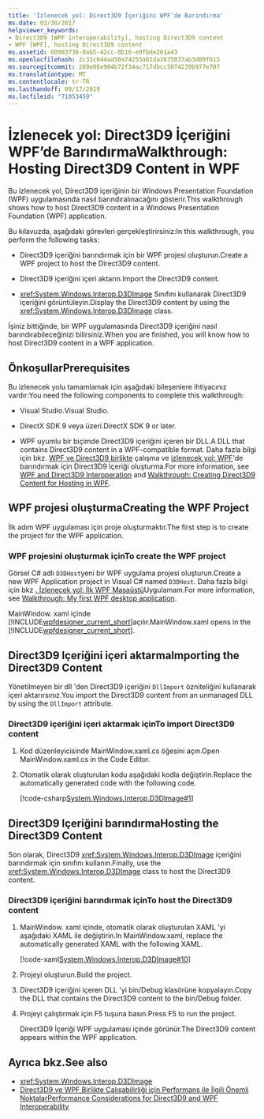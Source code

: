 ```yaml
---
title: 'İzlenecek yol: Direct3D9 İçeriğini WPF’de Barındırma'
ms.date: 03/30/2017
helpviewer_keywords:
- Direct3D9 [WPF interoperability], hosting Direct3D9 content
- WPF [WPF], hosting Direct3D9 content
ms.assetid: 60983736-0ab5-42cc-8b16-e9fbde261a43
ms.openlocfilehash: 2c31c044aa50a74255a61da1675037ab3d09f615
ms.sourcegitcommit: 289e06e904b72f34ac717dbcc5074239b977e707
ms.translationtype: MT
ms.contentlocale: tr-TR
ms.lasthandoff: 09/17/2019
ms.locfileid: "71053459"
---
```

# <a name="walkthrough-hosting-direct3d9-content-in-wpf"></a><span data-ttu-id="4e5c3-102">İzlenecek yol: Direct3D9 İçeriğini WPF’de Barındırma</span><span class="sxs-lookup"><span data-stu-id="4e5c3-102">Walkthrough: Hosting Direct3D9 Content in WPF</span></span>

<span data-ttu-id="4e5c3-103">Bu izlenecek yol, Direct3D9 içeriğinin bir Windows Presentation Foundation (WPF) uygulamasında nasıl barındıralınacağını gösterir.</span><span class="sxs-lookup"><span data-stu-id="4e5c3-103">This walkthrough shows how to host Direct3D9 content in a Windows Presentation Foundation (WPF) application.</span></span>

<span data-ttu-id="4e5c3-104">Bu kılavuzda, aşağıdaki görevleri gerçekleştirirsiniz:</span><span class="sxs-lookup"><span data-stu-id="4e5c3-104">In this walkthrough, you perform the following tasks:</span></span>

- <span data-ttu-id="4e5c3-105">Direct3D9 içeriğini barındırmak için bir WPF projesi oluşturun.</span><span class="sxs-lookup"><span data-stu-id="4e5c3-105">Create a WPF project to host the Direct3D9 content.</span></span>

- <span data-ttu-id="4e5c3-106">Direct3D9 içeriğini içeri aktarın.</span><span class="sxs-lookup"><span data-stu-id="4e5c3-106">Import the Direct3D9 content.</span></span>

- <span data-ttu-id="4e5c3-107"><xref:System.Windows.Interop.D3DImage> Sınıfını kullanarak Direct3D9 içeriğini görüntüleyin.</span><span class="sxs-lookup"><span data-stu-id="4e5c3-107">Display the Direct3D9 content by using the <xref:System.Windows.Interop.D3DImage> class.</span></span>

 <span data-ttu-id="4e5c3-108">İşiniz bittiğinde, bir WPF uygulamasında Direct3D9 içeriğini nasıl barındırabileceğinizi bilirsiniz.</span><span class="sxs-lookup"><span data-stu-id="4e5c3-108">When you are finished, you will know how to host Direct3D9 content in a WPF application.</span></span>

## <a name="prerequisites"></a><span data-ttu-id="4e5c3-109">Önkoşullar</span><span class="sxs-lookup"><span data-stu-id="4e5c3-109">Prerequisites</span></span>

<span data-ttu-id="4e5c3-110">Bu izlenecek yolu tamamlamak için aşağıdaki bileşenlere ihtiyacınız vardır:</span><span class="sxs-lookup"><span data-stu-id="4e5c3-110">You need the following components to complete this walkthrough:</span></span>

- <span data-ttu-id="4e5c3-111">Visual Studio.</span><span class="sxs-lookup"><span data-stu-id="4e5c3-111">Visual Studio.</span></span>

- <span data-ttu-id="4e5c3-112">DirectX SDK 9 veya üzeri.</span><span class="sxs-lookup"><span data-stu-id="4e5c3-112">DirectX SDK 9 or later.</span></span>

- <span data-ttu-id="4e5c3-113">WPF uyumlu bir biçimde Direct3D9 içeriğini içeren bir DLL.</span><span class="sxs-lookup"><span data-stu-id="4e5c3-113">A DLL that contains Direct3D9 content in a WPF-compatible format.</span></span> <span data-ttu-id="4e5c3-114">Daha fazla bilgi için bkz. [WPF ve Direct3D9 birlikte](wpf-and-direct3d9-interoperation.md) çalışma ve [izlenecek yol: WPF](walkthrough-creating-direct3d9-content-for-hosting-in-wpf.md)'de barındırmak için Direct3D9 İçeriği oluşturma.</span><span class="sxs-lookup"><span data-stu-id="4e5c3-114">For more information, see [WPF and Direct3D9 Interoperation](wpf-and-direct3d9-interoperation.md) and [Walkthrough: Creating Direct3D9 Content for Hosting in WPF](walkthrough-creating-direct3d9-content-for-hosting-in-wpf.md).</span></span>

## <a name="creating-the-wpf-project"></a><span data-ttu-id="4e5c3-115">WPF projesi oluşturma</span><span class="sxs-lookup"><span data-stu-id="4e5c3-115">Creating the WPF Project</span></span>

<span data-ttu-id="4e5c3-116">İlk adım WPF uygulaması için proje oluşturmaktır.</span><span class="sxs-lookup"><span data-stu-id="4e5c3-116">The first step is to create the project for the WPF application.</span></span>

### <a name="to-create-the-wpf-project"></a><span data-ttu-id="4e5c3-117">WPF projesini oluşturmak için</span><span class="sxs-lookup"><span data-stu-id="4e5c3-117">To create the WPF project</span></span>

<span data-ttu-id="4e5c3-118">Görsel C# adlı `D3DHost`yeni bir WPF uygulama projesi oluşturun.</span><span class="sxs-lookup"><span data-stu-id="4e5c3-118">Create a new WPF Application project in Visual C# named `D3DHost`.</span></span> <span data-ttu-id="4e5c3-119">Daha fazla bilgi için bkz [. İzlenecek yol: İlk WPF Masaüstü](../getting-started/walkthrough-my-first-wpf-desktop-application.md)Uygulamam.</span><span class="sxs-lookup"><span data-stu-id="4e5c3-119">For more information, see [Walkthrough: My first WPF desktop application](../getting-started/walkthrough-my-first-wpf-desktop-application.md).</span></span>

<span data-ttu-id="4e5c3-120">MainWindow. xaml içinde [!INCLUDE[wpfdesigner_current_short](../../../../includes/wpfdesigner-current-short-md.md)]açılır.</span><span class="sxs-lookup"><span data-stu-id="4e5c3-120">MainWindow.xaml opens in the [!INCLUDE[wpfdesigner_current_short](../../../../includes/wpfdesigner-current-short-md.md)].</span></span>

## <a name="importing-the-direct3d9-content"></a><span data-ttu-id="4e5c3-121">Direct3D9 Içeriğini içeri aktarma</span><span class="sxs-lookup"><span data-stu-id="4e5c3-121">Importing the Direct3D9 Content</span></span>

<span data-ttu-id="4e5c3-122">Yönetilmeyen bir dll 'den Direct3D9 içeriğini `DllImport` özniteliğini kullanarak içeri aktarırsınız.</span><span class="sxs-lookup"><span data-stu-id="4e5c3-122">You import the Direct3D9 content from an unmanaged DLL by using the `DllImport` attribute.</span></span>

### <a name="to-import-direct3d9-content"></a><span data-ttu-id="4e5c3-123">Direct3D9 içeriğini içeri aktarmak için</span><span class="sxs-lookup"><span data-stu-id="4e5c3-123">To import Direct3D9 content</span></span>

1. <span data-ttu-id="4e5c3-124">Kod düzenleyicisinde MainWindow.xaml.cs öğesini açın.</span><span class="sxs-lookup"><span data-stu-id="4e5c3-124">Open MainWindow.xaml.cs in the Code Editor.</span></span>

2. <span data-ttu-id="4e5c3-125">Otomatik olarak oluşturulan kodu aşağıdaki kodla değiştirin.</span><span class="sxs-lookup"><span data-stu-id="4e5c3-125">Replace the automatically generated code with the following code.</span></span>

    [!code-csharp[System.Windows.Interop.D3DImage#1](~/samples/snippets/csharp/VS_Snippets_Wpf/System.Windows.Interop.D3DImage/CS/window1.xaml.cs#1)]

## <a name="hosting-the-direct3d9-content"></a><span data-ttu-id="4e5c3-126">Direct3D9 Içeriğini barındırma</span><span class="sxs-lookup"><span data-stu-id="4e5c3-126">Hosting the Direct3D9 Content</span></span>

<span data-ttu-id="4e5c3-127">Son olarak, Direct3D9 <xref:System.Windows.Interop.D3DImage> içeriğini barındırmak için sınıfını kullanın.</span><span class="sxs-lookup"><span data-stu-id="4e5c3-127">Finally, use the <xref:System.Windows.Interop.D3DImage> class to host the Direct3D9 content.</span></span>

### <a name="to-host-the-direct3d9-content"></a><span data-ttu-id="4e5c3-128">Direct3D9 içeriğini barındırmak için</span><span class="sxs-lookup"><span data-stu-id="4e5c3-128">To host the Direct3D9 content</span></span>

1. <span data-ttu-id="4e5c3-129">MainWindow. xaml içinde, otomatik olarak oluşturulan XAML 'yi aşağıdaki XAML ile değiştirin.</span><span class="sxs-lookup"><span data-stu-id="4e5c3-129">In MainWindow.xaml, replace the automatically generated XAML with the following XAML.</span></span>

    [!code-xaml[System.Windows.Interop.D3DImage#10](~/samples/snippets/csharp/VS_Snippets_Wpf/System.Windows.Interop.D3DImage/CS/window1.xaml#10)]

2. <span data-ttu-id="4e5c3-130">Projeyi oluşturun.</span><span class="sxs-lookup"><span data-stu-id="4e5c3-130">Build the project.</span></span>

3. <span data-ttu-id="4e5c3-131">Direct3D9 içeriğini içeren DLL 'yi bin/Debug klasörüne kopyalayın.</span><span class="sxs-lookup"><span data-stu-id="4e5c3-131">Copy the DLL that contains the Direct3D9 content to the bin/Debug folder.</span></span>

4. <span data-ttu-id="4e5c3-132">Projeyi çalıştırmak için F5 tuşuna basın.</span><span class="sxs-lookup"><span data-stu-id="4e5c3-132">Press F5 to run the project.</span></span>

    <span data-ttu-id="4e5c3-133">Direct3D9 İçeriği WPF uygulaması içinde görünür.</span><span class="sxs-lookup"><span data-stu-id="4e5c3-133">The Direct3D9 content appears within the WPF application.</span></span>

## <a name="see-also"></a><span data-ttu-id="4e5c3-134">Ayrıca bkz.</span><span class="sxs-lookup"><span data-stu-id="4e5c3-134">See also</span></span>

- <xref:System.Windows.Interop.D3DImage>
- [<span data-ttu-id="4e5c3-135">Direct3D9 ve WPF Birlikte Çalışabilirliği için Performans ile İlgili Önemli Noktalar</span><span class="sxs-lookup"><span data-stu-id="4e5c3-135">Performance Considerations for Direct3D9 and WPF Interoperability</span></span>](performance-considerations-for-direct3d9-and-wpf-interoperability.md)
